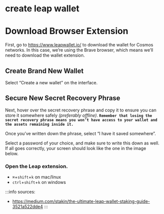 # create leap wallet

# Download Browser Extension
First, go to https://www.leapwallet.io/ to download the wallet for Cosmos networks. In this case, we’re using the Brave browser, which means we’ll need to download the wallet extension.

## Create Brand New Wallet
Select “Create a new wallet” on the interface.

## Secure New Secret Recovery Phrase 
Next, hover over the secret recovery phrase and copy it to ensure you can store it somewhere safely *(preferably offline)*. **`Remember that losing the secret recovery phrase means you won’t have access to your wallet and the assets remaining inside it.`**

Once you’ve written down the phrase, select “I have it saved somewhere”.

Select a password of your choice, and make sure to write this down as well. If all goes correctly, your screen should look like the one in the image below.

### Open the Leap extension.

- `⌘`+`shift`+`k` on mac/linux
- `ctrl`+`shift`+`k` on windows



:::info
sources:
-  https://medium.com/stakin/the-ultimate-leap-wallet-staking-guide-3521a522dde4
:::